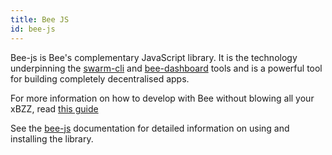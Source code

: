 ```yaml
---
title: Bee JS
id: bee-js
---
```


Bee-js is Bee's complementary JavaScript library. It is the technology underpinning the [swarm-cli](/docs/bee/working-with-bee/swarm-cli) and [bee-dashboard](/docs/bee/working-with-bee/bee-dashboard) tools and is a powerful tool for building completely decentralised apps.

For more information on how to develop with Bee without blowing all your xBZZ, read [this guide](/docs/develop/dapps-on-swarm/develop-on-swarm)

See the [bee-js](https://bee-js.ethswarm.org/) documentation for detailed information on using and installing the library.

<!-- ## How to Use bee-js

Bee-js is a versatile piece of software that can be used in many ways! Here's some ideas to get you started. Share what you've come up with and get help in the

### Store Your Javascript's Data in Swarm


### Develop Apps to Help Bee Users


### Using Bee-js with Bee Proxy Mode


### Using Bee-js With Gateway Proxy
 -->

